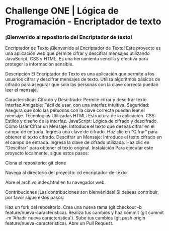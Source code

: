 # Challenge ONE | Lógica de Programación - Encriptador de texto


### ¡Bienvenido al repositorio del Encriptador de texto!

Encriptador de Texto
¡Bienvenido al Encriptador de Texto!
Este proyecto es una aplicación web que permite cifrar y descifrar mensajes utilizando JavaScript, CSS y HTML. Es una herramienta sencilla y efectiva para proteger la información sensible.

Descripción
El Encriptador de Texto es una aplicación que permite a los usuarios cifrar y descifrar mensajes de texto. Utiliza algoritmos básicos de cifrado para asegurar que solo las personas con la clave correcta puedan leer el mensaje.

Características
Cifrado y Descifrado: Permite cifrar y descifrar texto.
Interfaz Amigable: Fácil de usar, con una interfaz intuitiva.
Seguridad: Asegura que solo las personas con la clave correcta puedan leer el mensaje.
Tecnologías Utilizadas
HTML: Estructura de la aplicación.
CSS: Estilos y diseño de la interfaz.
JavaScript: Lógica de cifrado y descifrado.
Cómo Usar
Cifrar un Mensaje:
Introduce el texto que deseas cifrar en el campo de entrada.
Ingresa una clave de cifrado.
Haz clic en “Cifrar” para obtener el texto cifrado.
Descifrar un Mensaje:
Introduce el texto cifrado en el campo de entrada.
Ingresa la clave de cifrado utilizada.
Haz clic en “Descifrar” para obtener el texto original.
Instalación
Para ejecutar este proyecto localmente, sigue estos pasos:

Clona el repositorio:
git clone 

Navega al directorio del proyecto:
cd encriptador-de-texto

Abre el archivo index.html en tu navegador web.


Contribuciones
¡Las contribuciones son bienvenidas! Si deseas contribuir, por favor sigue estos pasos:

Haz un fork del repositorio.
Crea una nueva rama (git checkout -b feature/nueva-caracteristica).
Realiza tus cambios y haz commit (git commit -m 'Añadir nueva característica').
Sube tus cambios (git push origin feature/nueva-caracteristica).
Abre un Pull Request.






